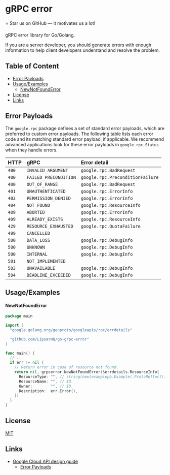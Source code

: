 # gRPC error

:star: Star us on GitHub — it motivates us a lot!

gRPC error library for Go/Golang.

If you are a server developer, you should generate errors with enough information to help client developers understand and resolve the problem.

## Table of Content

- [Error Payloads](#error-payloads)
- [Usage/Examples](#usageexamples)
    - [NewNotFoundError](#newnotfounderror)
- [License](#license)
- [Links](#links)

## Error Payloads

The `google.rpc` package defines a set of standard error payloads, which are preferred to custom error payloads. The
following table lists each error code and its matching standard error payload, if applicable. We recommend advanced
applications look for these error payloads in `google.rpc.Status` when they handle errors.

| HTTP  | gRPC                  | Error detail                     |
|:------|:----------------------|:---------------------------------|
| `400` | `INVALID_ARGUMENT`    | `google.rpc.BadRequest`          |
| `400` | `FAILED_PRECONDITION` | `google.rpc.PreconditionFailure` |
| `400` | `OUT_OF_RANGE`        | `google.rpc.BadRequest`          |
| `401` | `UNAUTHENTICATED`     | `google.rpc.ErrorInfo`           |
| `403` | `PERMISSION_DENIED`   | `google.rpc.ErrorInfo`           |
| `404` | `NOT_FOUND`           | `google.rpc.ResourceInfo`        |
| `409` | `ABORTED`             | `google.rpc.ErrorInfo`           |
| `409` | `ALREADY_EXISTS`      | `google.rpc.ResourceInfo`        |
| `429` | `RESOURCE_EXHAUSTED`  | `google.rpc.QuotaFailure`        |
| `499` | `CANCELLED`           |                                  |
| `500` | `DATA_LOSS`           | `google.rpc.DebugInfo`           |
| `500` | `UNKNOWN`             | `google.rpc.DebugInfo`           |
| `500` | `INTERNAL`            | `google.rpc.DebugInfo`           |
| `501` | `NOT_IMPLEMENTED`     |                                  |
| `503` | `UNAVAILABLE`         | `google.rpc.DebugInfo`           |
| `504` | `DEADLINE_EXCEEDED`   | `google.rpc.DebugInfo`           |

## Usage/Examples

#### NewNotFoundError

```go
package main

import (
  "google.golang.org/genproto/googleapis/rpc/errdetails"

  "github.com/LipsarHQ/go-grpc-error"
)

func main() {
  // ...
  if err != nil {
    // Return error in case of resource not found.
    return nil, grpcerror.NewNotFoundError(&errdetails.ResourceInfo{
      ResourceType: "", // string(new(examplepb.Example).ProtoReflect().Descriptor().FullName())
      ResourceName: "", // ID.
      Owner:        "", // ID.
      Description:  err.Error(),
    })
  }
}

```

## License

[MIT](https://choosealicense.com/licenses/mit/)

## Links

* [Google Cloud API design guide](https://cloud.google.com/apis/design)
  * [Error Payloads](https://cloud.google.com/apis/design/errors#error_payloads)
